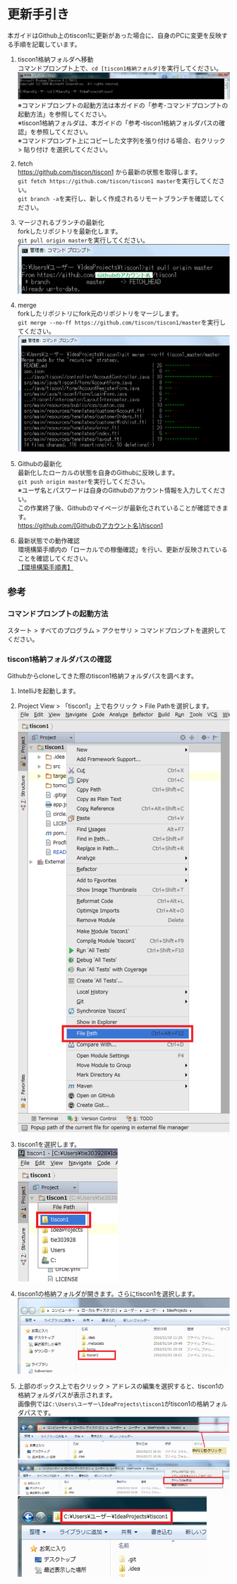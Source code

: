 # 更新手引き

本ガイドはGithub上のtiscon1に更新があった場合に、自身のPCに変更を反映する手順を記載しています。  


1. tiscon1格納フォルダへ移動  
コマンドプロンプト上で、`cd [tiscon1格納フォルダ]`を実行してください。  
![cd実行例](image/updateguide1.png)
※コマンドプロンプトの起動方法は本ガイドの「参考-コマンドプロンプトの起動方法」を参照してください。  
※tiscon1格納フォルダは、本ガイドの「参考-tiscon1格納フォルダパスの確認」を参照してください。  
※コマンドプロンプト上にコピーした文字列を張り付ける場合、右クリック > 貼り付け を選択してください。  

1. fetch  
https://github.com/tiscon/tiscon1 から最新の状態を取得します。  
`git fetch https://github.com/tiscon/tiscon1 master`を実行してください。  
`git branch -a`を実行し、新しく作成されるリモートブランチを確認してください。

1. マージされるブランチの最新化  
forkしたリポジトリを最新化します。  
`git pull origin master`を実行してください。  
![pull実行例](image/updateguide2.png)

1. merge  
forkしたリポジトリにfork元のリポジトリをマージします。  
`git merge --no-ff https://github.com/tiscon/tiscon1/master`を実行してください。  
![merge実行例](image/updateguide9.png)

1. Githubの最新化  
最新化したローカルの状態を自身のGithubに反映します。  
`git push origin master`を実行してください。  
※ユーザ名とパスワードは自身のGithubのアカウント情報を入力してください。  
この作業終了後、Githubのマイページが最新化されていることが確認できます。  
https://github.com/[Githubのアカウント名]/tiscon1

1. 最新状態での動作確認  
環境構築手順内の「ローカルでの稼働確認」を行い、更新が反映されていることを確認してください。  
[【環境構築手順書】](https://github.com/tiscon/tiscon1-doc/)



## 参考

### コマンドプロンプトの起動方法

スタート > すべてのプログラム > アクセサリ > コマンドプロンプトを選択してください。

### tiscon1格納フォルダパスの確認

Githubからcloneしてきた際のtiscon1格納フォルダパスを調べます。  

1. IntelliJを起動します。  

1. Project View > 「tiscon1」上で右クリック > File Pathを選択します。  
![事前準備1](image/updateguide3.png)  

1. tiscon1を選択します。  
![事前準備2](image/updateguide4.png)  

1. tiscon1の格納フォルダが開きます。さらにtiscon1を選択します。  
![事前準備3](image/updateguide5.png)

1. 上部のボックス上で右クリック > アドレスの編集を選択すると、tiscon1の格納フォルダパスが表示されます。  
画像例では`C:\Users\ユーザー\IdeaProjects\tiscon1`がtiscon1の格納フォルダパスです。  
![事前準備4](image/updateguide6.png)<br>
![事前準備5](image/updateguide7.png)<br>
![事前準備6](image/updateguide8.png)



